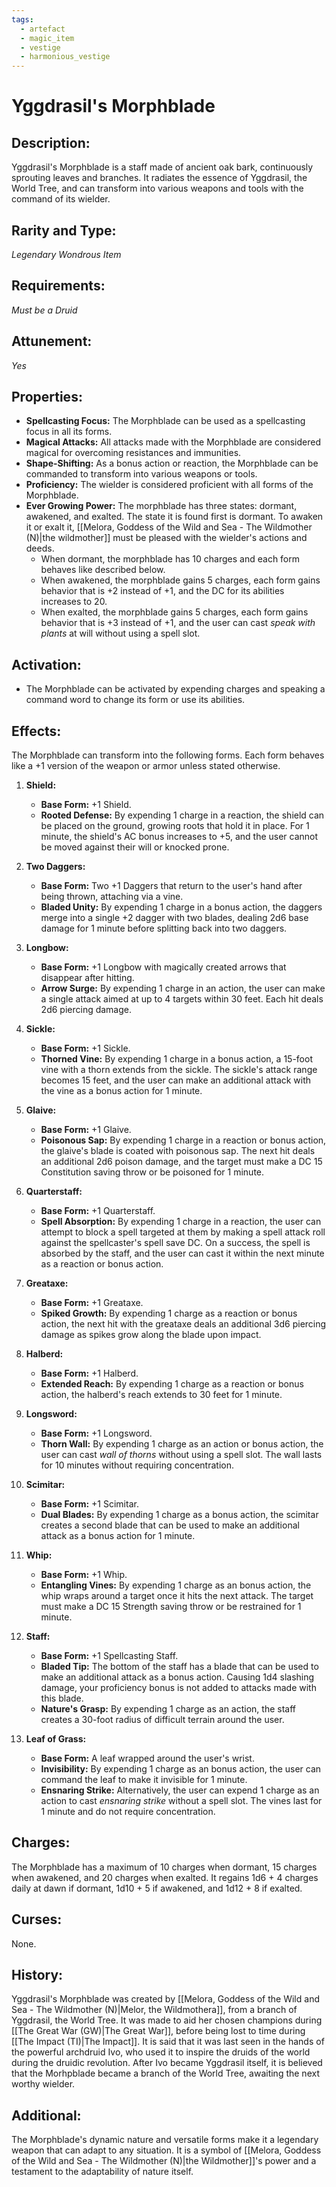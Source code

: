 ```yaml
---
tags:
  - artefact
  - magic_item
  - vestige
  - harmonious_vestige
---
```

# Yggdrasil's Morphblade

## Description:
Yggdrasil's Morphblade is a staff made of ancient oak bark, continuously sprouting leaves and branches. It radiates the essence of Yggdrasil, the World Tree, and can transform into various weapons and tools with the command of its wielder.

## Rarity and Type:
*Legendary Wondrous Item*

## Requirements:
*Must be a Druid*

## Attunement:
*Yes*

## Properties:
- **Spellcasting Focus:** The Morphblade can be used as a spellcasting focus in all its forms.
- **Magical Attacks:** All attacks made with the Morphblade are considered magical for overcoming resistances and immunities.
- **Shape-Shifting:** As a bonus action or reaction, the Morphblade can be commanded to transform into various weapons or tools.
- **Proficiency:** The wielder is considered proficient with all forms of the Morphblade.
- **Ever Growing Power:** The morphblade has three states: dormant, awakened, and exalted. The state it is found first is dormant. To awaken it or exalt it, [[Melora, Goddess of the Wild and Sea - The Wildmother (N)|the wildmother]] must be pleased with the wielder's actions and deeds.
   - When dormant, the morphblade has 10 charges and each form behaves like described below.
   - When awakened, the morphblade gains 5 charges, each form gains behavior that is +2 instead of +1, and the DC for its abilities increases to 20.
   - When exalted, the morphblade gains 5 charges, each form gains behavior that is +3 instead of +1, and the user can cast *speak with plants* at will without using a spell slot.

## Activation:
- The Morphblade can be activated by expending charges and speaking a command word to change its form or use its abilities.

## Effects:
The Morphblade can transform into the following forms. Each form behaves like a +1 version of the weapon or armor unless stated otherwise.

1. **Shield:**
   - **Base Form:** +1 Shield.
   - **Rooted Defense:** By expending 1 charge in a reaction, the shield can be placed on the ground, growing roots that hold it in place. For 1 minute, the shield's AC bonus increases to +5, and the user cannot be moved against their will or knocked prone.

2. **Two Daggers:**
   - **Base Form:** Two +1 Daggers that return to the user's hand after being thrown, attaching via a vine.
   - **Bladed Unity:** By expending 1 charge in a bonus action, the daggers merge into a single +2 dagger with two blades, dealing 2d6 base damage for 1 minute before splitting back into two daggers.

3. **Longbow:**
   - **Base Form:** +1 Longbow with magically created arrows that disappear after hitting.
   - **Arrow Surge:** By expending 1 charge in an action, the user can make a single attack aimed at up to 4 targets within 30 feet. Each hit deals 2d6 piercing damage.

4. **Sickle:**
   - **Base Form:** +1 Sickle.
   - **Thorned Vine:** By expending 1 charge in a bonus action, a 15-foot vine with a thorn extends from the sickle. The sickle's attack range becomes 15 feet, and the user can make an additional attack with the vine as a bonus action for 1 minute.

5. **Glaive:**
   - **Base Form:** +1 Glaive.
   - **Poisonous Sap:** By expending 1 charge in a reaction or bonus action, the glaive's blade is coated with poisonous sap. The next hit deals an additional 2d6 poison damage, and the target must make a DC 15 Constitution saving throw or be poisoned for 1 minute.

6. **Quarterstaff:**
   - **Base Form:** +1 Quarterstaff.
   - **Spell Absorption:** By expending 1 charge in a reaction, the user can attempt to block a spell targeted at them by making a spell attack roll against the spellcaster's spell save DC. On a success, the spell is absorbed by the staff, and the user can cast it within the next minute as a reaction or bonus action.

7. **Greataxe:**
   - **Base Form:** +1 Greataxe.
   - **Spiked Growth:** By expending 1 charge as a reaction or bonus action, the next hit with the greataxe deals an additional 3d6 piercing damage as spikes grow along the blade upon impact.

8. **Halberd:**
   - **Base Form:** +1 Halberd.
   - **Extended Reach:** By expending 1 charge as a reaction or bonus action, the halberd's reach extends to 30 feet for 1 minute.

9. **Longsword:**
   - **Base Form:** +1 Longsword.
   - **Thorn Wall:** By expending 1 charge as an action or bonus action, the user can cast *wall of thorns* without using a spell slot. The wall lasts for 10 minutes without requiring concentration.

10. **Scimitar:**
    - **Base Form:** +1 Scimitar.
    - **Dual Blades:** By expending 1 charge as a bonus action, the scimitar creates a second blade that can be used to make an additional attack as a bonus action for 1 minute.

11. **Whip:**
    - **Base Form:** +1 Whip.
    - **Entangling Vines:**  By expending 1 charge as an bonus action, the whip wraps around a target once it hits the next attack. The target must make a DC 15 Strength saving throw or be restrained for 1 minute.

12. **Staff:**
    - **Base Form:** +1 Spellcasting Staff.
    - **Bladed Tip:** The bottom of the staff has a blade that can be used to make an additional attack as a bonus action. Causing 1d4 slashing damage, your proficiency bonus is not added to attacks made with this blade.
    - **Nature's Grasp:** By expending 1 charge as an action, the staff creates a 30-foot radius of difficult terrain around the user.

13. **Leaf of Grass:**
    - **Base Form:** A leaf wrapped around the user's wrist.
    - **Invisibility:** By expending 1 charge as an bonus action, the user can command the leaf to make it invisible for 1 minute.
    - **Ensnaring Strike:** Alternatively, the user can expend 1 charge as an action to cast *ensnaring strike* without a spell slot. The vines last for 1 minute and do not require concentration.

## Charges:
The Morphblade has a maximum of 10 charges when dormant, 15 charges when awakened, and 20 charges when exalted. It regains 1d6 + 4 charges daily at dawn if dormant, 1d10 + 5 if awakened, and 1d12 + 8 if exalted.

## Curses:
None.

## History:
Yggdrasil's Morphblade was created by [[Melora, Goddess of the Wild and Sea - The Wildmother (N)|Melor, the Wildmothera]], from a branch of Yggdrasil, the World Tree. It was made to aid her chosen champions during [[The Great War (GW)|The Great War]], before being lost to time during [[The Impact (TI)|The Impact]]. It is said that it was last seen in the hands of the powerful archdruid Ivo, who used it to inspire the druids of the world during the druidic revolution. After Ivo became Yggdrasil itself, it is believed that the Morhpblade became a branch of the World Tree, awaiting the next worthy wielder.

## Additional:
The Morphblade's dynamic nature and versatile forms make it a legendary weapon that can adapt to any situation. It is a symbol of [[Melora, Goddess of the Wild and Sea - The Wildmother (N)|the Wildmother]]'s power and a testament to the adaptability of nature itself.